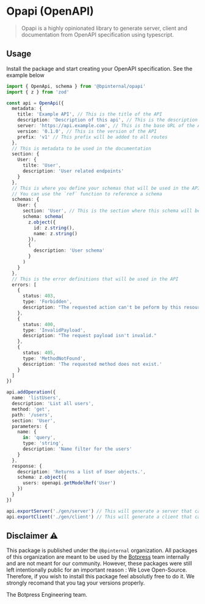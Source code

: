 # Opapi (OpenAPI)

> Opapi is a highly opinionated library to generate server, client and documentation from OpenAPI specification using typescript.

## Usage

Install the package and start creating your OpenAPI specification. See the example below

```ts
import { OpenApi, schema } from '@bpinternal/opapi'
import { z } from 'zod'

const api = OpenApi({
  metadata: {
    title: 'Example API', // This is the title of the API
    description: 'Description of this api', // This is the description of the API
    server: 'https://api.example.com', // This is the base URL of the API
    version: '0.1.0', // This is the version of the API
    prefix: 'v1' // This prefix will be added to all routes
  },
  // This is metadata to be used in the documentation
  section: {
    User: {
      tilte: 'User',
      description: 'User related endpoints'
    }
  },
  // This is where you define your schemas that will be used in the API
  // You can use the `ref` function to reference a schema
  schemas: {
    User: {
      section: 'User', // This is the section where this schema will be displayed in the documentation
      schema: schema(
        z.object({
          id: z.string(),
          name: z.string()
        }),
        {
          description: 'User schema'
        }
      )
    }
  },
  // This is the error definitions that will be used in the API
  errors: [
    {
      status: 403,
      type: 'Forbidden',
      description: "The requested action can't be peform by this resource."
    },
    {
      status: 400,
      type: 'InvalidPayload',
      description: "The request payload isn't invalid."
    },
    {
      status: 405,
      type: 'MethodNotFound',
      description: 'The requested method does not exist.'
    }
  ]
})

api.addOperation({
  name: 'listUsers',
  description: 'List all users',
  method: 'get',
  path: '/users',
  section: 'User',
  parameters: {
    name: {
      in: 'query',
      type: 'string',
      description: 'Name filter for the users'
    }
  },
  response: {
    description: 'Returns a list of User objects.',
    schema: z.object({
      users: openapi.getModelRef('User')
    })
  }
})

api.exportServer('./gen/server') // This will generate a server that can be used with any framework
api.exportClient('./gen/client') // This will generate a client that can be used to query the API
```

## Disclaimer ⚠️

This package is published under the `@bpinternal` organization. All packages of this organization are meant to be used by the [Botpress](https://github.com/botpress/botpress) team internally and are not meant for our community. However, these packages were still left intentionally public for an important reason : We Love Open-Source. Therefore, if you wish to install this package feel absolutly free to do it. We strongly recomand that you tag your versions properly.

The Botpress Engineering team.
